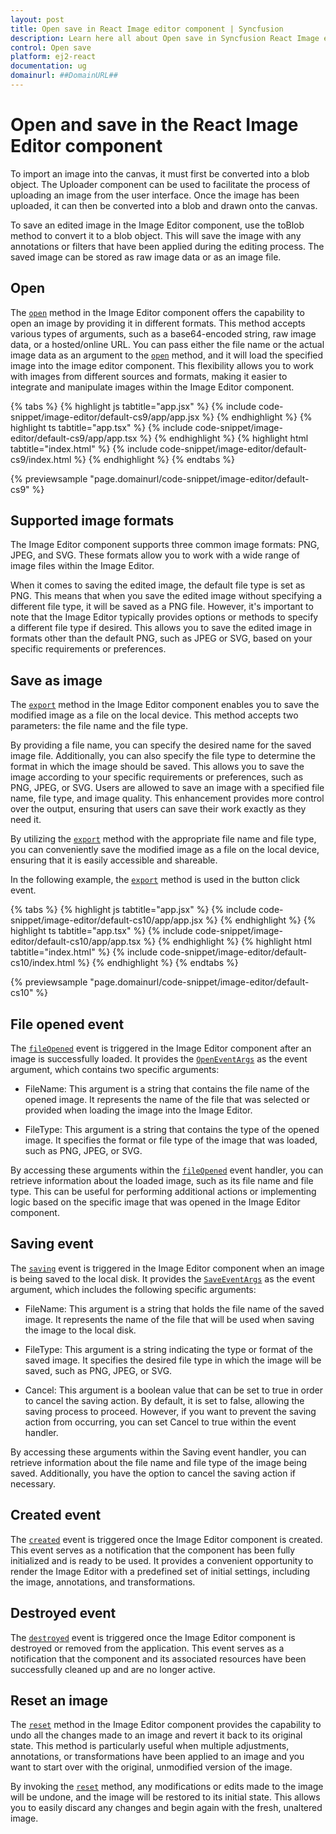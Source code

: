 ```yaml
---
layout: post
title: Open save in React Image editor component | Syncfusion
description: Learn here all about Open save in Syncfusion React Image editor component of Syncfusion Essential JS 2 and more.
control: Open save 
platform: ej2-react
documentation: ug
domainurl: ##DomainURL##
---
```


# Open and save in the React Image Editor component

To import an image into the canvas, it must first be converted into a blob object. The Uploader component can be used to facilitate the process of uploading an image from the user interface. Once the image has been uploaded, it can then be converted into a blob and drawn onto the canvas. 

To save an edited image in the Image Editor component, use the toBlob method to convert it to a blob object. This will save the image with any annotations or filters that have been applied during the editing process. The saved image can be stored as raw image data or as an image file. 

## Open

The [`open`](https://ej2.syncfusion.com/react/documentation/api/image-editor/#open) method in the Image Editor component offers the capability to open an image by providing it in different formats. This method accepts various types of arguments, such as a base64-encoded string, raw image data, or a hosted/online URL. You can pass either the file name or the actual image data as an argument to the [`open`](https://ej2.syncfusion.com/react/documentation/api/image-editor/#open) method, and it will load the specified image into the image editor component. This flexibility allows you to work with images from different sources and formats, making it easier to integrate and manipulate images within the Image Editor component. 

{% tabs %}
{% highlight js tabtitle="app.jsx" %}
{% include code-snippet/image-editor/default-cs9/app/app.jsx %}
{% endhighlight %}
{% highlight ts tabtitle="app.tsx" %}
{% include code-snippet/image-editor/default-cs9/app/app.tsx %}
{% endhighlight %}
{% highlight html tabtitle="index.html" %}
{% include code-snippet/image-editor/default-cs9/index.html %}
{% endhighlight %}
{% endtabs %}
        
{% previewsample "page.domainurl/code-snippet/image-editor/default-cs9" %}

## Supported image formats 

The Image Editor component supports three common image formats: PNG, JPEG, and SVG. These formats allow you to work with a wide range of image files within the Image Editor. 

When it comes to saving the edited image, the default file type is set as PNG. This means that when you save the edited image without specifying a different file type, it will be saved as a PNG file. However, it's important to note that the Image Editor typically provides options or methods to specify a different file type if desired. This allows you to save the edited image in formats other than the default PNG, such as JPEG or SVG, based on your specific requirements or preferences. 

## Save as image

The [`export`](https://ej2.syncfusion.com/react/documentation/api/image-editor/#export) method in the Image Editor component enables you to save the modified image as a file on the local device. This method accepts two parameters: the file name and the file type. 

By providing a file name, you can specify the desired name for the saved image file. Additionally, you can also specify the file type to determine the format in which the image should be saved. This allows you to save the image according to your specific requirements or preferences, such as PNG, JPEG, or SVG. Users are allowed to save an image with a specified file name, file type, and image quality. This enhancement provides more control over the output, ensuring that users can save their work exactly as they need it.

By utilizing the [`export`](https://ej2.syncfusion.com/react/documentation/api/image-editor/#export) method with the appropriate file name and file type, you can conveniently save the modified image as a file on the local device, ensuring that it is easily accessible and shareable.

In the following example, the [`export`](https://ej2.syncfusion.com/react/documentation/api/image-editor/#export) method is used in the button click event.

{% tabs %}
{% highlight js tabtitle="app.jsx" %}
{% include code-snippet/image-editor/default-cs10/app/app.jsx %}
{% endhighlight %}
{% highlight ts tabtitle="app.tsx" %}
{% include code-snippet/image-editor/default-cs10/app/app.tsx %}
{% endhighlight %}
{% highlight html tabtitle="index.html" %}
{% include code-snippet/image-editor/default-cs10/index.html %}
{% endhighlight %}
{% endtabs %}
        
{% previewsample "page.domainurl/code-snippet/image-editor/default-cs10" %}

## File opened event 

The [`fileOpened`](https://helpej2.syncfusion.com/react/documentation/api/image-editor/#fileopened) event is triggered in the Image Editor component after an image is successfully loaded. It provides the [`OpenEventArgs`](https://helpej2.syncfusion.com/react/documentation/api/image-editor/openEventArgs/) as the event argument, which contains two specific arguments: 

* FileName: This argument is a string that contains the file name of the opened image. It represents the name of the file that was selected or provided when loading the image into the Image Editor. 

* FileType: This argument is a string that contains the type of the opened image. It specifies the format or file type of the image that was loaded, such as PNG, JPEG, or SVG. 

By accessing these arguments within the [`fileOpened`](https://helpej2.syncfusion.com/react/documentation/api/image-editor/#fileopened) event handler, you can retrieve information about the loaded image, such as its file name and file type. This can be useful for performing additional actions or implementing logic based on the specific image that was opened in the Image Editor component.

## Saving event 

The [`saving`](https://helpej2.syncfusion.com/react/documentation/api/image-editor/#saving) event is triggered in the Image Editor component when an image is being saved to the local disk. It provides the [`SaveEventArgs`](https://ej2.syncfusion.com/react/documentation/api/image-editor/saveEventArgs/) as the event argument, which includes the following specific arguments: 

* FileName: This argument is a string that holds the file name of the saved image. It represents the name of the file that will be used when saving the image to the local disk. 

* FileType: This argument is a string indicating the type or format of the saved image. It specifies the desired file type in which the image will be saved, such as PNG, JPEG, or SVG. 

* Cancel: This argument is a boolean value that can be set to true in order to cancel the saving action. By default, it is set to false, allowing the saving process to proceed. However, if you want to prevent the saving action from occurring, you can set Cancel to true within the event handler. 

By accessing these arguments within the Saving event handler, you can retrieve information about the file name and file type of the image being saved. Additionally, you have the option to cancel the saving action if necessary.

## Created event 

The [`created`](https://helpej2.syncfusion.com/react/documentation/api/image-editor/#created) event is triggered once the Image Editor component is created. This event serves as a notification that the component has been fully initialized and is ready to be used. It provides a convenient opportunity to render the Image Editor with a predefined set of initial settings, including the image, annotations, and transformations. 

## Destroyed event 

The [`destroyed`](https://helpej2.syncfusion.com/react/documentation/api/image-editor/#destroyed) event is triggered once the Image Editor component is destroyed or removed from the application. This event serves as a notification that the component and its associated resources have been successfully cleaned up and are no longer active. 

## Reset an image 

The [`reset`](https://helpej2.syncfusion.com/react/documentation/api/image-editor/#reset) method in the Image Editor component provides the capability to undo all the changes made to an image and revert it back to its original state. This method is particularly useful when multiple adjustments, annotations, or transformations have been applied to an image and you want to start over with the original, unmodified version of the image. 

By invoking the [`reset`](https://helpej2.syncfusion.com/react/documentation/api/image-editor/#reset) method, any modifications or edits made to the image will be undone, and the image will be restored to its initial state. This allows you to easily discard any changes and begin again with the fresh, unaltered image. 